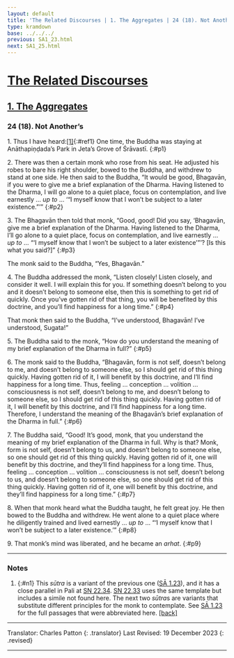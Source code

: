 ```yaml
---
layout: default
title: 'The Related Discourses | 1. The Aggregates | 24 (18). Not Another’s'
type: kramdown
base: ../../../
previous: SA1_23.html
next: SA1_25.html
---
```


# [The Related Discourses](../index.html)
## [1. The Aggregates](index.html)
### 24 (18). Not Another’s

1\. Thus I have heard:[\[1\]](#n1){:#ref1} One time, the Buddha was staying at Anāthapiṇḍada’s Park in Jeta’s Grove of Śrāvastī.
{:#p1}

2\. There was then a certain monk who rose from his seat. He adjusted his robes to bare his right shoulder, bowed to the Buddha, and withdrew to stand at one side. He then said to the Buddha, “It would be good, Bhagavān, if you were to give me a brief explanation of the Dharma. Having listened to the Dharma, I will go alone to a quiet place, focus on contemplation, and live earnestly … <em>up to</em> … ‘“I myself know that I won’t be subject to a later existence.”’”
{:#p2}

3\. The Bhagavān then told that monk, “Good, good! Did you say, ‘Bhagavān, give me a brief explanation of the Dharma. Having listened to the Dharma, I’ll go alone to a quiet place, focus on contemplation, and live earnestly … <em>up to</em> … “‘I myself know that I won’t be subject to a later existence’”’? [Is this what you said?]”
{:#p3}

The monk said to the Buddha, “Yes, Bhagavān.”


4\. The Buddha addressed the monk, “Listen closely! Listen closely, and consider it well. I will explain this for you. If something doesn’t belong to you and it doesn’t belong to someone else, then this is something to get rid of quickly. Once you’ve gotten rid of that thing, you will be benefited by this doctrine, and you’ll find happiness for a long time.”
{:#p4}

That monk then said to the Buddha, “I’ve understood, Bhagavān! I’ve understood, Sugata!”


5\. The Buddha said to the monk, “How do you understand the meaning of my brief explanation of the Dharma in full?”
{:#p5}

6\. The monk said to the Buddha, “Bhagavān, form is not self, doesn’t belong to me, and doesn’t belong to someone else, so I should get rid of this thing quickly. Having gotten rid of it, I will benefit by this doctrine, and I’ll find happiness for a long time. Thus, feeling … conception … volition … consciousness is not self, doesn’t belong to me, and doesn’t belong to someone else, so I should get rid of this thing quickly. Having gotten rid of it, I will benefit by this doctrine, and I’ll find happiness for a long time. Therefore, I understand the meaning of the Bhagavān’s brief explanation of the Dharma in full.”
{:#p6}

7\. The Buddha said, “Good! It’s good, monk, that you understand the meaning of my brief explanation of the Dharma in full. Why is that? Monk, form is not self, doesn’t belong to us, and doesn’t belong to someone else, so one should get rid of this thing quickly. Having gotten rid of it, one will benefit by this doctrine, and they’ll find happiness for a long time. Thus, feeling … conception … volition … consciousness is not self, doesn’t belong to us, and doesn’t belong to someone else, so one should get rid of this thing quickly. Having gotten rid of it, one will benefit by this doctrine, and they’ll find happiness for a long time.”
{:#p7}

8\. When that monk heard what the Buddha taught, he felt great joy. He then bowed to the Buddha and withdrew. He went alone to a quiet place where he diligently trained and lived earnestly … <em>up to</em> … “‘I myself know that I won’t be subject to a later existence.’”
{:#p8}

9\. That monk’s mind was liberated, and he became an <em>arhat</em>.
{:#p9}

---

### Notes

1. {:#n1} This <em>sūtra</em> is a variant of the previous one (<a href="../01/SA1_23.html" target="_blank">SĀ 1.23</a>), and it has a close parallel in Pali at <a href="https://suttacentral.net/sn22.34/en/sujato" target="_blank">SN 22.34</a>. <a href="https://suttacentral.net/sn22.33/en/sujato" target="_blank">SN 22.33</a> uses the same template but includes a simile not found here. The next two <em>sūtra</em>s are variants that substitute different principles for the monk to contemplate. See <a href="../01/SA1_23.html" target="_blank">SĀ 1.23</a> for the full passages that were abbreviated here. [\[back\]](#ref1)

---

Translator: Charles Patton
{: .translator}
Last Revised: 19 December 2023
{: .revised}

---